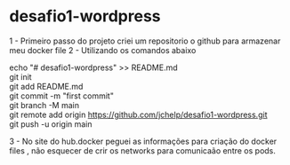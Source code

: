 # desafio1-wordpress

1 - Primeiro passo do projeto criei um repositorio o github para armazenar meu docker file
2 - Utilizando os comandos abaixo

echo "# desafio1-wordpress" >> README.md   
git init  
git add README.md  
git commit -m "first commit"  
git branch -M main  
git remote add origin https://github.com/jchelp/desafio1-wordpress.git  
git push -u origin main  

3 - No site do hub.docker peguei as informações para criação do docker files  , não esquecer de crir os networks para comunicaão entre os pods.
